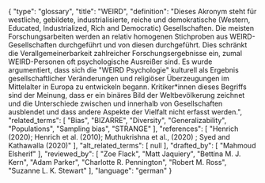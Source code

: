 {
    "type": "glossary",
    "title": "WEIRD",
    "definition": "Dieses Akronym steht für westliche, gebildete, industrialisierte, reiche und demokratische (Western, Educated, Industrialized, Rich and Democratic) Gesellschaften. Die meisten Forschungsarbeiten werden an relativ homogenen Stichproben aus WEIRD-Gesellschaften durchgeführt und von diesen durchgeführt. Dies schränkt die Verallgemeinerbarkeit zahlreicher Forschungsergebnisse ein, zumal WEIRD-Personen oft psychologische Ausreißer sind. Es wurde argumentiert, dass sich die \"WEIRD Psychologie\" kulturell als Ergebnis gesellschaftlicher Veränderungen und religiöser Überzeugungen im Mittelalter in Europa zu entwickeln begann. Kritiker*innen dieses Begriffs sind der Meinung, dass er ein binäres Bild der Weltbevölkerung zeichnet und die Unterschiede zwischen und innerhalb von Gesellschaften ausblendet und dass andere Aspekte der Vielfalt nicht erfasst werden.",
    "related_terms": [
        "Bias",
        "BIZARRE",
        "Diversity",
        "Generalizability",
        "Populations",
        "Sampling bias",
        "STRANGE"
    ],
    "references": [
        "Henrich (2020); Henrich et al. (2010); Muthukrishna et al., (2020) ; Syed and Kathawalla (2020)"
    ],
    "alt_related_terms": [
        null
    ],
    "drafted_by": [
        "Mahmoud Elsherif"
    ],
    "reviewed_by": [
        "Zoe Flack",
        "Matt Jaquiery",
        "Bettina M. J. Kern",
        "Adam Parker",
        "Charlotte R. Pennington",
        "Robert M. Ross",
        "Suzanne L. K. Stewart"
    ],
    "language": "german"
}
